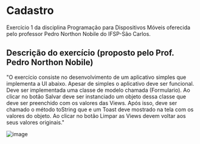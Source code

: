 # Cadastro 

Exercício 1 da disciplina Programação para Dispositivos Móveis oferecida pelo professor Pedro Northon Nobile do IFSP-São Carlos.

## Descrição do exercício (proposto pelo Prof. Pedro Northon Nobile)

"O exercício consiste no desenvolvimento de um aplicativo simples que implementa a UI abaixo. Apesar de simples o aplicativo deve ser funcional. Deve ser implementada uma classe de modelo chamada (Formulario). Ao clicar no botão Salvar deve ser instanciado um objeto dessa classe que deve ser preenchido com os valores das Views. Após isso, deve ser chamado o método toString que e um Toast deve mostrado na tela com os valores do objeto. Ao clicar no botão Limpar as Views devem voltar aos seus valores originais."

![image](https://user-images.githubusercontent.com/83030838/220233355-aa61ee6a-b35b-4529-90d2-6099de25c571.png)
